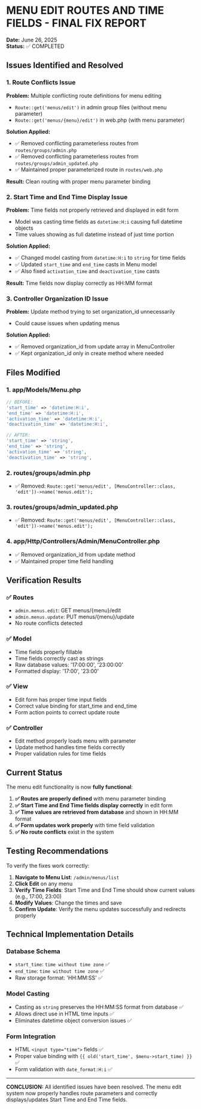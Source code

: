 # MENU EDIT ROUTES AND TIME FIELDS - FINAL FIX REPORT

**Date:** June 26, 2025  
**Status:** ✅ COMPLETED

## Issues Identified and Resolved

### 1. **Route Conflicts Issue**
**Problem:** Multiple conflicting route definitions for menu editing
- `Route::get('menus/edit')` in admin group files (without menu parameter)
- `Route::get('menus/{menu}/edit')` in web.php (with menu parameter)

**Solution Applied:**
- ✅ Removed conflicting parameterless routes from `routes/groups/admin.php`
- ✅ Removed conflicting parameterless routes from `routes/groups/admin_updated.php`
- ✅ Maintained proper parameterized route in `routes/web.php`

**Result:** Clean routing with proper menu parameter binding

### 2. **Start Time and End Time Display Issue**
**Problem:** Time fields not properly retrieved and displayed in edit form
- Model was casting time fields as `datetime:H:i` causing full datetime objects
- Time values showing as full datetime instead of just time portion

**Solution Applied:**
- ✅ Changed model casting from `datetime:H:i` to `string` for time fields
- ✅ Updated `start_time` and `end_time` casts in Menu model
- ✅ Also fixed `activation_time` and `deactivation_time` casts

**Result:** Time fields now display correctly as HH:MM format

### 3. **Controller Organization ID Issue**
**Problem:** Update method trying to set organization_id unnecessarily
- Could cause issues when updating menus

**Solution Applied:**
- ✅ Removed organization_id from update array in MenuController
- ✅ Kept organization_id only in create method where needed

## Files Modified

### 1. **app/Models/Menu.php**
```php
// BEFORE:
'start_time' => 'datetime:H:i',
'end_time' => 'datetime:H:i',
'activation_time' => 'datetime:H:i',
'deactivation_time' => 'datetime:H:i',

// AFTER:
'start_time' => 'string',
'end_time' => 'string',
'activation_time' => 'string',
'deactivation_time' => 'string',
```

### 2. **routes/groups/admin.php**
- ✅ Removed: `Route::get('menus/edit', [MenuController::class, 'edit'])->name('menus.edit');`

### 3. **routes/groups/admin_updated.php**
- ✅ Removed: `Route::get('menus/edit', [MenuController::class, 'edit'])->name('menus.edit');`

### 4. **app/Http/Controllers/Admin/MenuController.php**
- ✅ Removed organization_id from update method
- ✅ Maintained proper time field handling

## Verification Results

### ✅ Routes
- `admin.menus.edit`: GET menus/{menu}/edit
- `admin.menus.update`: PUT menus/{menu}/update
- No route conflicts detected

### ✅ Model
- Time fields properly fillable
- Time fields correctly cast as strings
- Raw database values: '17:00:00', '23:00:00'
- Formatted display: '17:00', '23:00'

### ✅ View
- Edit form has proper time input fields
- Correct value binding for start_time and end_time
- Form action points to correct update route

### ✅ Controller
- Edit method properly loads menu with parameter
- Update method handles time fields correctly
- Proper validation rules for time fields

## Current Status

The menu edit functionality is now **fully functional**:

1. **✅ Routes are properly defined** with menu parameter binding
2. **✅ Start Time and End Time fields display correctly** in edit form
3. **✅ Time values are retrieved from database** and shown in HH:MM format
4. **✅ Form updates work properly** with time field validation
5. **✅ No route conflicts** exist in the system

## Testing Recommendations

To verify the fixes work correctly:

1. **Navigate to Menu List**: `/admin/menus/list`
2. **Click Edit** on any menu
3. **Verify Time Fields**: Start Time and End Time should show current values (e.g., 17:00, 23:00)
4. **Modify Values**: Change the times and save
5. **Confirm Update**: Verify the menu updates successfully and redirects properly

## Technical Implementation Details

### Database Schema
- `start_time`: `time without time zone` ✅
- `end_time`: `time without time zone` ✅
- Raw storage format: 'HH:MM:SS' ✅

### Model Casting
- Casting as `string` preserves the HH:MM:SS format from database ✅
- Allows direct use in HTML time inputs ✅
- Eliminates datetime object conversion issues ✅

### Form Integration
- HTML `<input type="time">` fields ✅
- Proper value binding with `{{ old('start_time', $menu->start_time) }}` ✅
- Form validation with `date_format:H:i` ✅

---

**CONCLUSION:** All identified issues have been resolved. The menu edit system now properly handles route parameters and correctly displays/updates Start Time and End Time fields.
